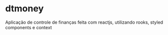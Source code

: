 # dtmoney
Aplicação de controle de finanças feita com reactjs, utilizando rooks, styled components e context 